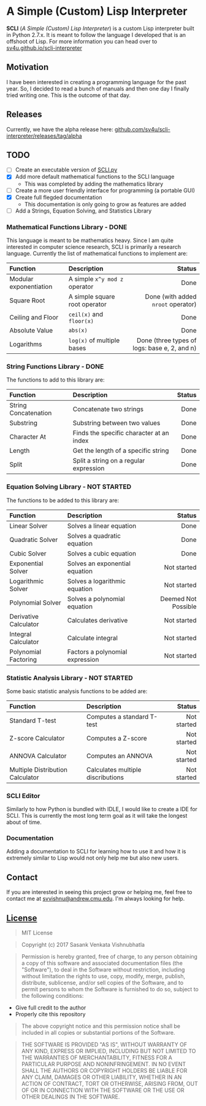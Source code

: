 # A Simple (Custom) Lisp Interpreter

**SCLI** (*A Simple (Custom) Lisp Interpreter*) is a custom Lisp interpreter built in Python 2.7.x. It is meant to follow the language I developed that is an offshoot of Lisp. For more information you can head over to [sv4u.github.io/scli-interpreter](https://sv4u.github.io/scli-interpreter/)

## Motivation

I have been interested in creating a programming language for the past year. So, I decided to read a bunch of manuals and then one day I finally tried writing one. This is the outcome of that day.

## Releases

Currently, we have the alpha release here: [github.com/sv4u/scli-interpreter/releases/tag/alpha](https://github.com/sv4u/scli-interpreter/releases/tag/alpha)

## TODO
- [ ] Create an executable version of [SCLI.py](https://github.com/sv4u/lisp-interpreter/blob/master/SCLI.py)
- [x] Add more default mathematical functions to the SCLI language
	- This was completed by adding the mathematics library
- [ ] Create a more user friendly interface for programming (a portable GUI)
- [x] Create full flegded documentation
	- This documentation is only going to grow as features are added
- [ ] Add a Strings, Equation Solving, and Statistics Library	

### Mathematical Functions Library - **DONE**

This language is meant to be mathematics heavy. Since I am quite interested in computer science research, SCLI is primarily a research language. Currently the list of mathematical functions to implement are:

| Function | Description | Status |
| :------- | :---------- | -----: |
| Modular exponentiation | A simple `x^y mod z` operator | Done |
| Square Root | A simple square root operator | Done (with added `nroot` operator) |
| Ceiling and Floor | `ceil(x)` and `floor(x)` | Done |
| Absolute Value | `abs(x)` | Done |
| Logarithms | `log(x)` of multiple bases | Done (three types of logs: base e, 2, and n) |

### String Functions Library - **DONE**

The functions to add to this library are:

| Function | Description | Status |
| :------- | :---------- | -----: |
| String Concatenation | Concatenate two strings | Done |
| Substring | Substring between two values | Done |
| Character At | Finds the specific character at an index | Done |
| Length | Get the length of a specific string | Done |
| Split | Split a string on a regular expression | Done |

### Equation Solving Library - **NOT STARTED**

The functions to be added to this library are:

| Function | Description | Status |
| :------- | :---------- | -----: |
| Linear Solver | Solves a linear equation | Done |
| Quadratic Solver | Solves a quadratic equation | Done |
| Cubic Solver | Solves a cubic equation | Done |
| Exponential Solver | Solves an exponential equation | Not started |
| Logarithmic Solver | Solves a logarithmic equation | Not started |
| Polynomial Solver | Solves a polynomial equation | Deemed Not Possible |
| Derivative Calculator | Calculates derivative | Not started |
| Integral Calculator | Calculate integral | Not started |
| Polynomial Factoring | Factors a polynomial expression | Not started |

### Statistic Analysis Library - **NOT STARTED**

Some basic statistic analysis functions to be added are:

| Function | Description | Status |
| :------- | :---------- | -----: |
| Standard T-test | Computes a standard T-test | Not started |
| Z-score Calculator | Computes a Z-score | Not started |
| ANNOVA Calculator | Computes an ANNOVA | Not started |
| Multiple Distribution Calculator | Calculates multiple discributions | Not started |

### SCLI Editor

Similarly to how Python is bundled with IDLE, I would like to create a IDE for SCLI. This is currently the most long term goal as it will take the longest about of time.

### Documentation

Adding a documentation to SCLI for learning how to use it and how it is extremely similar to Lisp would not only help me but also new users.

## Contact

If you are interested in seeing this project grow or helping me, feel free to contact me at [svvishnu@andrew.cmu.edu](mailto:svvishnu@andrew.cmu.edu). I'm always looking for help.

## [License](https://github.com/sv4u/scli-interpreter/blob/master/LICENSE)

> MIT License

> Copyright (c) 2017 Sasank Venkata Vishnubhatla

> Permission is hereby granted, free of charge, to any person obtaining a copy of this software and associated documentation files (the "Software"), to deal in the Software without restriction, including without limitation the rights to use, copy, modify, merge, publish, distribute, sublicense, and/or sell copies of the Software, and to permit persons to whom the Software is furnished to do so, subject to the following conditions:
* Give full credit to the author
* Properly cite this repository

> The above copyright notice and this permission notice shall be included in all copies or substantial portions of the Software.

> THE SOFTWARE IS PROVIDED "AS IS", WITHOUT WARRANTY OF ANY KIND, EXPRESS OR IMPLIED, INCLUDING BUT NOT LIMITED TO THE WARRANTIES OF MERCHANTABILITY, FITNESS FOR A PARTICULAR PURPOSE AND NONINFRINGEMENT. IN NO EVENT SHALL THE AUTHORS OR COPYRIGHT HOLDERS BE LIABLE FOR ANY CLAIM, DAMAGES OR OTHER LIABILITY, WHETHER IN AN ACTION OF CONTRACT, TORT OR OTHERWISE, ARISING FROM, OUT OF OR IN CONNECTION WITH THE SOFTWARE OR THE USE OR OTHER DEALINGS IN THE SOFTWARE.
